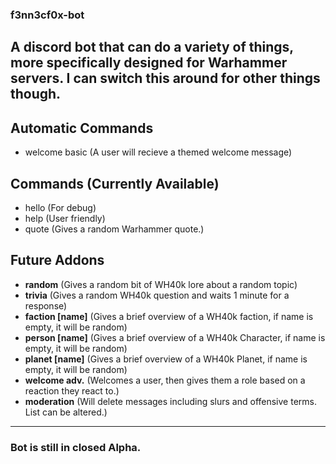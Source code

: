 ### f3nn3cf0x-bot
A discord bot that can do a variety of things, more specifically designed for Warhammer servers.
I can switch this around for other things though.
---
## Automatic Commands
- welcome basic (A user will recieve a themed welcome message)

## Commands (Currently Available)
- hello (For debug)
- help (User friendly)
- quote (Gives a random Warhammer quote.)

## Future Addons
- **random** (Gives a random bit of WH40k lore about a random topic)
- **trivia** (Gives a random WH40k question and waits 1 minute for a response)
- **faction [name]** (Gives a brief overview of a WH40k faction, if name is empty, it will be random)
- **person [name]** (Gives a brief overview of a WH40k Character, if name is empty, it will be random)
- **planet [name]** (Gives a brief overview of a WH40k Planet, if name is empty, it will be random)
- **welcome adv.** (Welcomes a user, then gives them a role based on a reaction they react to.)
- **moderation** (Will delete messages including slurs and offensive terms. List can be altered.)

---

### Bot is still in closed Alpha.
